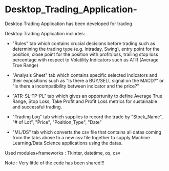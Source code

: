 # Desktop_Trading_Application-
Desktop Trading Application has been developed for trading.   

Desktop Trading Application includes:  

* "Rules" tab which contains crucial decisions before trading such as determining the trading type (e.g. Intraday, Swing), entry point for the position, close point for the position with profit/loss, trailing stop loss percentage with respect to Volatility Indicators such as ATR (Average True Range)
> 
* "Analysis Sheet" tab which contains specific selected indicators and their expositions such as "Is there a BUY/SELL signal on the MACD?" or "Is there a incompatibility between indicator and the price?"
> 
* "ATR-SL-TP-PL" tab which gives an opportunity to define Average True Range, Stop Loss, Take Profit and Profit Loss metrics for sustainable and successful trading.
> 
* "Trading Log" tab which supplies to record the trade by "Stock_Name", "# of Lot", "Price", "Position_Type", "Date"
> 
* "ML/DS" tab which converts the csv file that contains all datas coming from the tabs above to a new csv file together to supply Machine Learning/Data Science applications using the datas.  

Used modules+frameworks : Tkinter, datetime, os, csv

Note : Very little of the code has been shared!!! 
